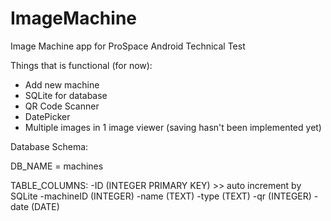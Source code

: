 # ImageMachine
 
Image Machine app for ProSpace Android Technical Test

Things that is functional (for now):
- Add new machine
- SQLite for database
- QR Code Scanner
- DatePicker
- Multiple images in 1 image viewer (saving hasn't been implemented yet)

Database Schema:

DB_NAME = machines

TABLE_COLUMNS:
-ID (INTEGER PRIMARY KEY) >> auto increment by SQLite
-machineID (INTEGER)
-name (TEXT)
-type (TEXT)
-qr (INTEGER)
-date (DATE)
